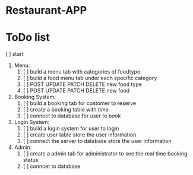 # Restaurant-APP
# ToDo list
[ ] start
1. Menu:
    1. [ ] build a menu tab with categories of foodtype
    2. [ ] build a food menu tab under each specific category
    3. [ ] POST UPDATE PATCH DELETE new food type
    4. [ ] POST UPDATE PATCH DELETE new food
2. Booking System:
    1. [ ] build a booking tab for costomer to reserve
    2. [ ] create a booking table with time
    3. [ ] connect to database for user to book
3. Login System:
    1. [ ] build a login system for user to login
    2. [ ] create user table store the user information
    3. [ ] connect the server to database store the user information
4. Admin:
    1. [ ] create a admin tab for administrator to see the real time booking status
    2. [ ] conncet to database 

